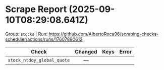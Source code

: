 # Scrape Report (2025-09-10T08:29:08.641Z)

Group: `stocks`  |  Run: https://github.com/AlbertoRoca96/scraping-checks-scheduler/actions/runs/17607890612

| Check | Changed | Keys | Error |
|---|:---:|:--|:--|
| `stock_ntdoy_global_quote` | — |  |  |
